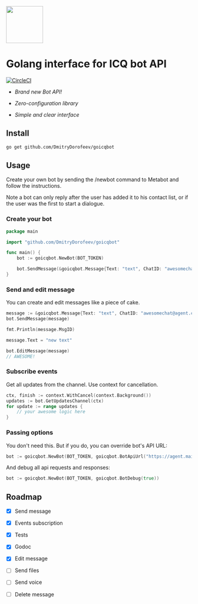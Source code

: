 <img src="https://github.com/mail-ru-im/bot-python/blob/master/logo.png" width="100" height="100">

# Golang interface for ICQ bot API
[![CircleCI](https://circleci.com/gh/DmitryDorofeev/goicqbot.svg?style=svg)](https://circleci.com/gh/DmitryDorofeev/goicqbot)

 - *Brand new Bot API!*

 - *Zero-configuration library*

 - *Simple and clear interface*

## Install
```bash
go get github.com/DmitryDorofeev/goicqbot
```

## Usage

Create your own bot by sending the /newbot command to Metabot and follow the instructions.

Note a bot can only reply after the user has added it to his contact list, or if the user was the first to start a dialogue.

### Create your bot

```go
package main

import "github.com/DmitryDorofeev/goicqbot"

func main() {
    bot := goicqbot.NewBot(BOT_TOKEN)

    bot.SendMessage(&goicqbot.Message{Text: "text", ChatID: "awesomechat@agent.chat"})
}
```

### Send and edit message

You can create and edit messages like a piece of cake.

```go
message := &goicqbot.Message{Text: "text", ChatID: "awesomechat@agent.chat"}
bot.SendMessage(message)

fmt.Println(message.MsgID)

message.Text = "new text"

bot.EditMessage(message)
// AWESOME!
```

### Subscribe events

Get all updates from the channel. Use context for cancellation.

```go
ctx, finish := context.WithCancel(context.Background())
updates := bot.GetUpdatesChannel(ctx)
for update := range updates {
	// your awesome logic here
}
```

### Passing options

You don't need this.
But if you do, you can override bot's API URL:

```go
bot := goicqbot.NewBot(BOT_TOKEN, goicqbot.BotApiUrl("https://agent.mail.ru/bot/v1"))
```

And debug all api requests and responses:

```go
bot := goicqbot.NewBot(BOT_TOKEN, goicqbot.BotDebug(true))
```


## Roadmap

- [x] Send message

- [x] Events subscription

- [x] Tests

- [x] Godoc

- [x] Edit message

- [ ] Send files

- [ ] Send voice

- [ ] Delete message
